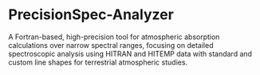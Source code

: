 # PrecisionSpec-Analyzer
A Fortran-based, high-precision tool for atmospheric absorption calculations over narrow spectral ranges, focusing on detailed spectroscopic analysis using HITRAN and HITEMP data with standard and custom line shapes for terrestrial atmospheric studies.
